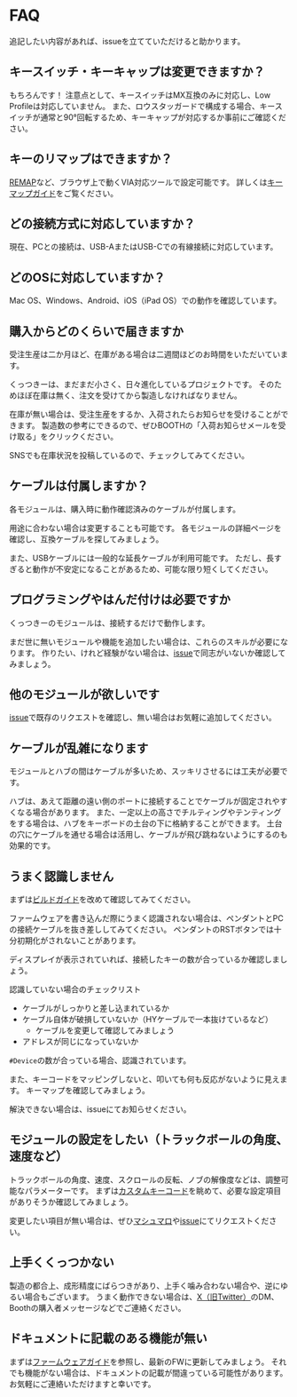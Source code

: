 # FAQ

追記したい内容があれば、issueを立てていただけると助かります。

## キースイッチ・キーキャップは変更できますか？

もちろんです！
注意点として、キースイッチはMX互換のみに対応し、Low Profileは対応していません。
また、ロウスタッガードで構成する場合、キースイッチが通常と90°回転するため、キーキャップが対応するか事前にご確認ください。

## キーのリマップはできますか？

[REMAP](https://remap-keys.app/)など、ブラウザ上で動くVIA対応ツールで設定可能です。
詳しくは[キーマップガイド](./keymap_guide.md)をご覧ください。

## どの接続方式に対応していますか？

現在、PCとの接続は、USB-AまたはUSB-Cでの有線接続に対応しています。

## どのOSに対応していますか？

Mac OS、Windows、Android、iOS（iPad OS）での動作を確認しています。

## 購入からどのくらいで届きますか

受注生産は二か月ほど、在庫がある場合は二週間ほどのお時間をいただいています。

くっつきーは、まだまだ小さく、日々進化しているプロジェクトです。
そのためほぼ在庫は無く、注文を受けてから製造しなければなりません。

在庫が無い場合は、受注生産をするか、入荷されたらお知らせを受けることができます。
製造数の参考にできるので、ぜひBOOTHの「入荷お知らせメールを受け取る」をクリックください。

SNSでも在庫状況を投稿しているので、チェックしてみてください。

## ケーブルは付属しますか？

各モジュールは、購入時に動作確認済みのケーブルが付属します。

用途に合わない場合は変更することも可能です。
各モジュールの詳細ページを確認し、互換ケーブルを探してみましょう。

また、USBケーブルには一般的な延長ケーブルが利用可能です。
ただし、長すぎると動作が不安定になることがあるため、可能な限り短くしてください。

## プログラミングやはんだ付けは必要ですか

くっつきーのモジュールは、接続するだけで動作します。

まだ世に無いモジュールや機能を追加したい場合は、これらのスキルが必要になります。
作りたい、けれど経験がない場合は、[issue](https://github.com/esplo/cue2keys_resources/issues)で同志がいないか確認してみましょう。

## 他のモジュールが欲しいです

[issue](https://github.com/esplo/cue2keys_resources/issues)で既存のリクエストを確認し、無い場合はお気軽に追加してください。

## ケーブルが乱雑になります

モジュールとハブの間はケーブルが多いため、スッキリさせるには工夫が必要です。

ハブは、あえて距離の遠い側のポートに接続することでケーブルが固定されやすくなる場合があります。
また、一定以上の高さでチルティングやテンティングをする場合は、ハブをキーボードの土台の下に格納することができます。
土台の穴にケーブルを通せる場合は活用し、ケーブルが飛び跳ねないようにするのも効果的です。

## うまく認識しません

まずは[ビルドガイド](./build_guide.md)を改めて確認してみてください。

ファームウェアを書き込んだ際にうまく認識されない場合は、ペンダントとPCの接続ケーブルを抜き差ししてみてください。
ペンダントのRSTボタンでは十分初期化がされないことがあります。

ディスプレイが表示されていれば、接続したキーの数が合っているか確認しましょう。

認識していない場合のチェックリスト

- ケーブルがしっかりと差し込まれているか
- ケーブル自体が破損していないか（HYケーブルで一本抜けているなど）
  - ケーブルを変更して確認してみましょう
- アドレスが同じになっていないか

`#Device`の数が合っている場合、認識されています。

また、キーコードをマッピングしないと、叩いても何も反応がないように見えます。
キーマップを確認してみましょう。

解決できない場合は、issueにてお知らせください。

## モジュールの設定をしたい（トラックボールの角度、速度など）

トラックボールの角度、速度、スクロールの反転、ノブの解像度などは、調整可能なパラメーターです。
まずは[カスタムキーコード](./custom_keycodes.md)を眺めて、必要な設定項目がありそうか確認してみましょう。

変更したい項目が無い場合は、ぜひ[マシュマロ](https://marshmallow-qa.com/9p7qcrd1b86zk8d?t=ZfiNuj)や[issue](https://github.com/esplo/cue2keys_resources/issues)にてリクエストください。

## 上手くくっつかない

製造の都合上、成形精度にばらつきがあり、上手く噛み合わない場合や、逆にゆるい場合もございます。
うまく動作できない場合は、[X（旧Twitter）](https://x.com/cue2keys)のDM、Boothの購入者メッセージなどでご連絡ください。

## ドキュメントに記載のある機能が無い

まずは[ファームウェアガイド](./firmware_guide.md)を参照し、最新のFWに更新してみましょう。
それでも機能がない場合は、ドキュメントの記載が間違っている可能性があります。
お気軽にご連絡いただけますと幸いです。
